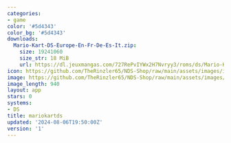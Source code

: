 ```yaml
---
categories:
- game
color: '#5d4343'
color_bg: '#5d4343'
downloads:
  Mario-Kart-DS-Europe-En-Fr-De-Es-It.zip:
    size: 19241060
    size_str: 18 MiB
    url: https://dl.jeuxmangas.com/727RePvIYWx2H7Nvryy3/roms/ds/Mario-Kart-DS-Europe-En-Fr-De-Es-It.zip
icon: https://github.com/TheRinzler65/NDS-Shop/raw/main/assets/images/icons/mariokartds.png
image: https://github.com/TheRinzler65/NDS-Shop/raw/main/assets/images/icons/mariokartds.png
image_length: 940
layout: app
stars: 0
systems:
- DS
title: mariokartds
updated: '2024-08-06T19:50:00Z'
version: '1'
---
```

